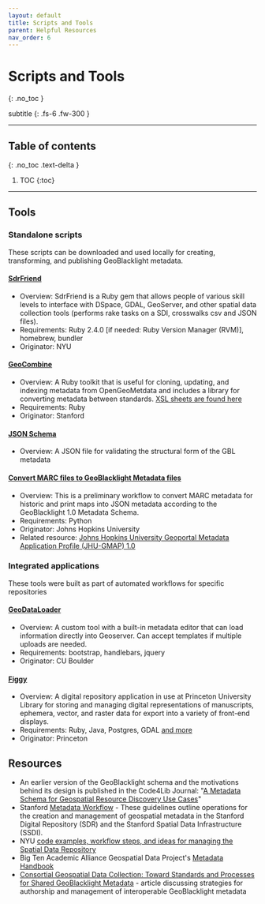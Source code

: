 ```yaml
---
layout: default
title: Scripts and Tools
parent: Helpful Resources
nav_order: 6
---
```


# Scripts and Tools
{: .no_toc }

subtitle
{: .fs-6 .fw-300 }

---
## Table of contents
{: .no_toc .text-delta }

1. TOC
{:toc}

---

## Tools

### Standalone scripts
These scripts can be downloaded and used locally for creating, transforming, and publishing GeoBlacklight metadata.
#### [SdrFriend](https://github.com/NYULibraries/sdrfriend)
* Overview: SdrFriend is a Ruby gem that allows people of various skill levels to interface with DSpace, GDAL, GeoServer, and other spatial data collection tools (performs rake tasks on a SDI, crosswalks csv and JSON files).
* Requirements: Ruby 2.4.0 [if needed: Ruby Version Manager (RVM)], homebrew, bundler
* Originator: NYU

#### [GeoCombine](https://github.com/OpenGeoMetadata/GeoCombine)
* Overview: A Ruby toolkit that is useful for cloning, updating, and indexing metadata from OpenGeoMetdata and includes a library for converting metadata between standards. [XSL sheets are found here](https://github.com/OpenGeoMetadata/GeoCombine/tree/master/lib/xslt)
* Requirements: Ruby
* Originator: Stanford

#### [JSON Schema](https://github.com/geoblacklight/geoblacklight/blob/master/schema/geoblacklight-schema.json)
* Overview: A JSON file for validating the structural form of the GBL metadata

#### [Convert MARC files to GeoBlacklight Metadata files](https://github.com/mjanowiecki/geoportal/wiki)
* Overview: This is a preliminary workflow to convert MARC metadata for historic and print maps into JSON metadata according to the GeoBlacklight 1.0 Metadata Schema.
* Requirements: Python
* Originator: Johns Hopkins University
* Related resource: [Johns Hopkins University Geoportal Metadata Application Profile (JHU-GMAP) 1.0](https://github.com/jhu-data-services/GeoBlacklightMetadata)

### Integrated applications
These tools were built as part of automated workflows for specific repositories

#### [GeoDataLoader](https://github.com/culibraries/geo-data-loader)
* Overview: A custom tool with a built-in metadata editor that can load information directly into Geoserver. Can accept templates if multiple uploads are needed.
* Requirements: bootstrap, handlebars, jquery
* Originator: CU Boulder

#### [Figgy](https://github.com/pulibrary/figgy#dependencies)
* Overview: A digital repository application in use at Princeton University Library for storing and managing digital representations of manuscripts, ephemera, vector, and raster data for export into a variety of front-end displays.
* Requirements: Ruby, Java, Postgres, GDAL [and more](https://github.com/pulibrary/figgy#dependencies)
* Originator: Princeton

## Resources
* An earlier version of the GeoBlacklight schema and the motivations behind its design is published in the Code4Lib Journal: "[A Metadata Schema for Geospatial Resource Discovery Use Cases](http://journal.code4lib.org/articles/9710)"
* Stanford [Metadata Workflow](https://github.com/kimdurante/metadataWorkflow) - These guidelines outline operations for the creation and management of geospatial metadata in the Stanford Digital Repository (SDR) and the Stanford Spatial Data Infrastructure (SSDI).
* NYU [code examples, workflow steps, and ideas for managing the Spatial Data Repository](https://github.com/NYULibraries/sdr-documentation)
* Big Ten Academic Alliance Geospatial Data Project's [Metadata Handbook](https://z.umn.edu/gbl-handbook)
* [Consortial Geospatial Data Collection: Toward Standards and Processes for Shared GeoBlacklight Metadata](https://osf.io/preprints/lissa/kp5r6/) - article discussing strategies for authorship and management of interoperable GeoBlacklight metadata
